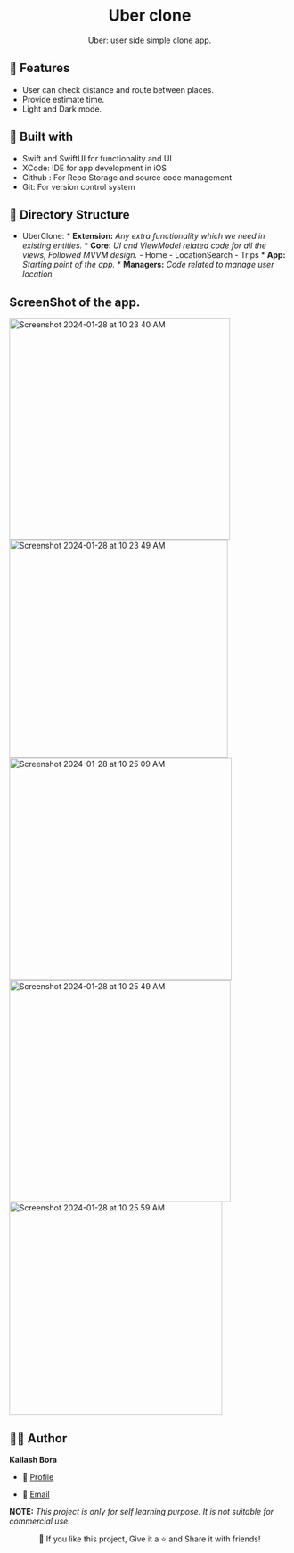 <p align="center">
  <a href="https://github.com/fabulouiOS-monk/UberClone-iOS" title="UBER CLONE iOS"></a>
</p>
<h1 align="center"> Uber clone </h1>
<p align="center"> Uber: user side simple clone app. </p>
   

## 🚀 Features
- User can check distance and route between places.
- Provide estimate time.
- Light and Dark mode.


## 👷 Built with
- Swift and SwiftUI for functionality and UI
- XCode: IDE for app development in iOS
- Github : For Repo Storage and source code management
- Git: For version control system

## 📂 Directory Structure
- UberClone:
      * **Extension:** *Any extra functionality which we need in existing entities.*
      * **Core:** *UI and ViewModel related code for all the views, Followed MVVM design.*
           - Home
           - LocationSearch
           - Trips
      * **App:** *Starting point of the  app.*
      * **Managers:** *Code related to manage user location.*


## ScreenShot of the app.

<img width="396" alt="Screenshot 2024-01-28 at 10 23 40 AM" src="https://github.com/fabulouiOS-monk/UberClone-iOS/assets/60264030/eb9672c2-dc47-495e-8501-c506e47c40a6">

<img width="392" alt="Screenshot 2024-01-28 at 10 23 49 AM" src="https://github.com/fabulouiOS-monk/UberClone-iOS/assets/60264030/9fb8b0dc-d6f4-47b0-ae30-df993ba60a1f">

<img width="399" alt="Screenshot 2024-01-28 at 10 25 09 AM" src="https://github.com/fabulouiOS-monk/UberClone-iOS/assets/60264030/7ccbe28d-d160-4415-9893-dd8d7b41ba05">

<img width="397" alt="Screenshot 2024-01-28 at 10 25 49 AM" src="https://github.com/fabulouiOS-monk/UberClone-iOS/assets/60264030/39ec5c7b-79e7-45e2-8fe4-7d8029121221">

<img width="382" alt="Screenshot 2024-01-28 at 10 25 59 AM" src="https://github.com/fabulouiOS-monk/UberClone-iOS/assets/60264030/5bfb6bdf-653c-44a0-bc4d-f16d14ef4fd8">


## 🧑🏻 Author

**Kailash Bora**

- 🌌 [Profile](https://github.com/fabulouiOS-monk "Kailash Bora")

- 🏮 [Email](mailto:kailashbora007@gmail.com?subject=Hi%20from%20<repo-email> "Hi!")




**NOTE:** *This project is only for self learning purpose. It is not suitable for commercial use.*
<p align="center">💙 If you like this project, Give it a ⭐ and Share it with friends!</p>

